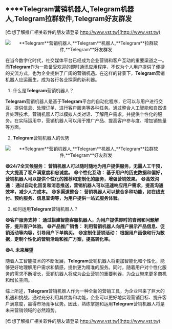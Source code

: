 ## ****Telegram**营销机器人,**Telegram**机器人,**Telegram**拉群软件,**Telegram**好友群发**

[😍想了解推广相关软件的朋友请登录 http://www.vst.tw](http://www.vst.tw)

 <center><img src="https://vst.tw/MP4/tuiguang/png/7.png" alt="**Telegram**营销机器人,**Telegram**机器人,**Telegram**拉群软件,**Telegram**好友群发"></center>

在当今数字化时代，社交媒体平台已经成为企业营销和客户互动的重要渠道之一。而**Telegram**作为一款备受欢迎的即时通讯应用程序，不仅为个人用户提供了便捷的交流方式，也为企业提供了广阔的营销机遇。在这样的背景下，**Telegram**营销机器人应运而生，成为各行各业探索的新利器。

1. 什么是**Telegram**营销机器人？

**Telegram**营销机器人是基于**Telegram**平台的自动化程序，它可以与用户进行交互、提供信息、处理订单、进行客户服务等各种任务。通过整合人工智能和自然语言处理技术，营销机器人可以模拟人类对话、了解用户需求，并提供个性化的服务。在实际运用中，营销机器人可以用于推广产品、提高客户参与度、增加销售量等方面。

2. **Telegram**营销机器人的优势

 <center><img src="https://vst.tw/MP4/tuiguang/png/1.png" alt="**Telegram**营销机器人,**Telegram**机器人,**Telegram**拉群软件,**Telegram**好友群发"></center>

**😄24/7全天候服务： 营销机器人可以随时随地为用户提供服务，无需人工干预，大大提高了客户满意度和忠诚度。**
**😄个性化互动： 基于用户的历史数据和偏好，营销机器人可以提供个性化的推荐和定制化的服务，增强营销效果。**
**😄高效沟通： 通过自动化回复和消息推送，营销机器人可以迅速响应用户需求，提高沟通效率，减少人力成本。**
**😄多渠道整合： 营销机器人可以整合多种功能，如在线支付、预约服务、信息查询等，为用户提供一站式服务体验。**

3. 如何运用**Telegram**营销机器人？

**😄客户服务支持： 通过搭建智能客服机器人，为用户提供即时的咨询和问题解答，提升客户体验。**
**😄产品推广销售： 利用营销机器人向用户展示产品信息、促销活动等内容，引导用户下单购买。**
**😄定制化营销活动： 根据用户画像和行为数据，定制个性化的营销活动和推广方案，提高转化率。**

**😄4. 未来展望**

随着人工智能技术的不断发展，**Telegram**营销机器人将更加智能化和个性化，能够更好地理解用户需求和情感，提供更为精准的服务。同时，随着用户对个性化服务的需求不断增长，营销机器人将成为企业营销的重要利器，为企业带来更多商机和增长空间。

综上所述，**Telegram**营销机器人作为一种全新的营销工具，为企业带来了巨大的机遇和挑战。通过充分利用其优势和功能，企业可以更好地实现营销目标、提升客户满意度，赢得市场竞争优势。因此，熟练掌握和运用**Telegram**营销机器人将是未来营销领域的必然趋势。

[😍想了解推广相关软件的朋友请登录 http://www.vst.tw](http://www.vst.tw)



